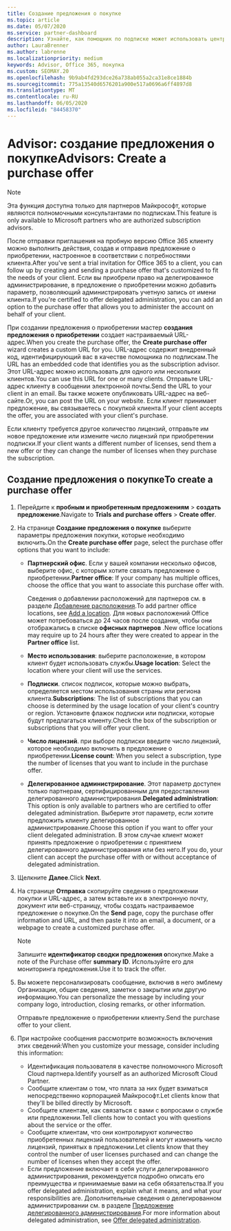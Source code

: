 ```yaml
---
title: Создание предложения о покупке
ms.topic: article
ms.date: 05/07/2020
ms.service: partner-dashboard
description: Узнайте, как помощник по подписке может использовать центр партнеров для создания предложения о приобретении и настраиваемого URL-адреса для включения в пробные приглашения по Office 365.
author: LauraBrenner
ms.author: labrenne
ms.localizationpriority: medium
keywords: Advisor, Office 365, покупка
ms.custom: SEOMAY.20
ms.openlocfilehash: 9b9ab4fd293dce26a738ab055a2ca31e8ce1884b
ms.sourcegitcommit: 775a13540d6576201a900e517a0696a6ff4897d8
ms.translationtype: MT
ms.contentlocale: ru-RU
ms.lasthandoff: 06/05/2020
ms.locfileid: "84458370"
---
```

# <a name="advisors-create-a-purchase-offer"></a><span data-ttu-id="9415f-104">Advisor: создание предложения о покупке</span><span class="sxs-lookup"><span data-stu-id="9415f-104">Advisors: Create a purchase offer</span></span>

> [!NOTE]
> <span data-ttu-id="9415f-105">Эта функция доступна только для партнеров Майкрософт, которые являются полномочными консультантами по подпискам.</span><span class="sxs-lookup"><span data-stu-id="9415f-105">This feature is only available to Microsoft partners who are authorized subscription advisors.</span></span>

<span data-ttu-id="9415f-106">После отправки приглашения на пробную версию Office 365 клиенту можно выполнить действия, создав и отправив предложение о приобретении, настроенное в соответствии с потребностями клиента.</span><span class="sxs-lookup"><span data-stu-id="9415f-106">After you've sent a trial invitation for Office 365 to a client, you can follow up by creating and sending a purchase offer that's customized to fit the needs of your client.</span></span> <span data-ttu-id="9415f-107">Если вы приобрели право на делегированное администрирование, в предложение о приобретении можно добавить параметр, позволяющий администрировать учетную запись от имени клиента.</span><span class="sxs-lookup"><span data-stu-id="9415f-107">If you're certified to offer delegated administration, you can add an option to the purchase offer that allows you to administer the account on behalf of your client.</span></span>

<span data-ttu-id="9415f-108">При создании предложения о приобретении мастер **создания предложения о приобретении** создает настраиваемый URL-адрес.</span><span class="sxs-lookup"><span data-stu-id="9415f-108">When you create the purchase offer, the **Create purchase offer** wizard creates a custom URL for you.</span></span> <span data-ttu-id="9415f-109">URL-адрес содержит внедренный код, идентифицирующий вас в качестве помощника по подпискам.</span><span class="sxs-lookup"><span data-stu-id="9415f-109">The URL has an embedded code that identifies you as the subscription advisor.</span></span> <span data-ttu-id="9415f-110">Этот URL-адрес можно использовать для одного или нескольких клиентов.</span><span class="sxs-lookup"><span data-stu-id="9415f-110">You can use this URL for one or many clients.</span></span> <span data-ttu-id="9415f-111">Отправьте URL-адрес клиенту в сообщении электронной почты.</span><span class="sxs-lookup"><span data-stu-id="9415f-111">Send the URL to your client in an email.</span></span> <span data-ttu-id="9415f-112">Вы также можете опубликовать URL-адрес на веб-сайте.</span><span class="sxs-lookup"><span data-stu-id="9415f-112">Or, you can post the URL on your website.</span></span> <span data-ttu-id="9415f-113">Если клиент принимает предложение, вы связываетесь с покупкой клиента.</span><span class="sxs-lookup"><span data-stu-id="9415f-113">If your client accepts the offer, you are associated with your client's purchase.</span></span>

<span data-ttu-id="9415f-114">Если клиенту требуется другое количество лицензий, отправьте им новое предложение или измените число лицензий при приобретении подписки.</span><span class="sxs-lookup"><span data-stu-id="9415f-114">If your client wants a different number of licenses, send them a new offer or they can change the number of licenses when they purchase the subscription.</span></span>

## <a name="to-create-a-purchase-offer"></a><span data-ttu-id="9415f-115">Создание предложения о покупке</span><span class="sxs-lookup"><span data-stu-id="9415f-115">To create a purchase offer</span></span>

1. <span data-ttu-id="9415f-116">Перейдите к **пробным и приобретенным предложениям**  >  **создать предложение**.</span><span class="sxs-lookup"><span data-stu-id="9415f-116">Navigate to **Trials and purchase offers** > **Create offer**.</span></span>

2. <span data-ttu-id="9415f-117">На странице **Создание предложения о покупке** выберите параметры предложения покупки, которые необходимо включить.</span><span class="sxs-lookup"><span data-stu-id="9415f-117">On the **Create purchase offer** page, select the purchase offer options that you want to include:</span></span>

    - <span data-ttu-id="9415f-118">**Партнерский офис**. Если у вашей компании несколько офисов, выберите офис, с которым хотите связать предложение о приобретении.</span><span class="sxs-lookup"><span data-stu-id="9415f-118">**Partner office**: If your company has multiple offices, choose the office that you want to associate this purchase offer with.</span></span>

        <span data-ttu-id="9415f-119">Сведения о добавлении расположений для партнеров см. в разделе [Добавление расположения](manage-locations.md).</span><span class="sxs-lookup"><span data-stu-id="9415f-119">To add partner office locations, see [Add a location](manage-locations.md).</span></span> <span data-ttu-id="9415f-120">Для новых расположений Office может потребоваться до 24 часов после создания, чтобы они отображались в списке **офисных партнеров** .</span><span class="sxs-lookup"><span data-stu-id="9415f-120">New office locations may require up to 24 hours after they were created to appear in the **Partner office** list.</span></span>

    - <span data-ttu-id="9415f-121">**Место использования**: выберите расположение, в котором клиент будет использовать службы.</span><span class="sxs-lookup"><span data-stu-id="9415f-121">**Usage location**: Select the location where your client will use the services.</span></span>
    - <span data-ttu-id="9415f-122">**Подписки**. список подписок, которые можно выбрать, определяется местом использования страны или региона клиента.</span><span class="sxs-lookup"><span data-stu-id="9415f-122">**Subscriptions**: The list of subscriptions that you can choose is determined by the usage location of your client's country or region.</span></span> <span data-ttu-id="9415f-123">Установите флажок подписки или подписки, которые будут предлагаться клиенту.</span><span class="sxs-lookup"><span data-stu-id="9415f-123">Check the box of the subscription or subscriptions that you will offer your client.</span></span>
    - <span data-ttu-id="9415f-124">**Число лицензий**. при выборе подписки введите число лицензий, которое необходимо включить в предложение о приобретении.</span><span class="sxs-lookup"><span data-stu-id="9415f-124">**License count**: When you select a subscription, type the number of licenses that you want to include in the purchase offer.</span></span>
    - <span data-ttu-id="9415f-125">**Делегированное администрирование**. Этот параметр доступен только партнерам, сертифицированным для предоставления делегированного администрирования.</span><span class="sxs-lookup"><span data-stu-id="9415f-125">**Delegated administration**: This option is only available to partners who are certified to offer delegated administration.</span></span> <span data-ttu-id="9415f-126">Выберите этот параметр, если хотите предложить клиенту делегированное администрирование.</span><span class="sxs-lookup"><span data-stu-id="9415f-126">Choose this option if you want to offer your client delegated administration.</span></span> <span data-ttu-id="9415f-127">В этом случае клиент может принять предложение о приобретении с принятием делегированного администрирования или без него.</span><span class="sxs-lookup"><span data-stu-id="9415f-127">If you do, your client can accept the purchase offer with or without acceptance of delegated administration.</span></span>

3. <span data-ttu-id="9415f-128">Щелкните **Далее**.</span><span class="sxs-lookup"><span data-stu-id="9415f-128">Click **Next**.</span></span>

4. <span data-ttu-id="9415f-129">На странице **Отправка** скопируйте сведения о предложении покупки и URL-адрес, а затем вставьте их в электронную почту, документ или веб-страницу, чтобы создать настраиваемое предложение о покупке.</span><span class="sxs-lookup"><span data-stu-id="9415f-129">On the **Send** page, copy the purchase offer information and URL, and then paste it into an email, a document, or a webpage to create a customized purchase offer.</span></span>

    > [!NOTE]
    > <span data-ttu-id="9415f-130">Запишите **идентификатор сводки предложения о**покупке.</span><span class="sxs-lookup"><span data-stu-id="9415f-130">Make a note of the Purchase offer **summary ID**.</span></span> <span data-ttu-id="9415f-131">Используйте его для мониторинга предложения.</span><span class="sxs-lookup"><span data-stu-id="9415f-131">Use it to track the offer.</span></span>

5. <span data-ttu-id="9415f-132">Вы можете персонализировать сообщение, включив в него эмблему Организации, общие сведения, заметки о закрытии или другую информацию.</span><span class="sxs-lookup"><span data-stu-id="9415f-132">You can personalize the message by including your company logo, introduction, closing remarks, or other information.</span></span>

    <span data-ttu-id="9415f-133">Отправьте предложение о приобретении клиенту.</span><span class="sxs-lookup"><span data-stu-id="9415f-133">Send the purchase offer to your client.</span></span>

6. <span data-ttu-id="9415f-134">При настройке сообщения рассмотрите возможность включения этих сведений:</span><span class="sxs-lookup"><span data-stu-id="9415f-134">When you customize your message, consider including this information:</span></span>

    - <span data-ttu-id="9415f-135">Идентификация пользователя в качестве полномочного Microsoft Cloud партнера.</span><span class="sxs-lookup"><span data-stu-id="9415f-135">Identify yourself as an authorized Microsoft Cloud Partner.</span></span>
    - <span data-ttu-id="9415f-136">Сообщите клиентам о том, что плата за них будет взиматься непосредственно корпорацией Майкрософт.</span><span class="sxs-lookup"><span data-stu-id="9415f-136">Let clients know that they'll be billed directly by Microsoft.</span></span>
    - <span data-ttu-id="9415f-137">Сообщите клиентам, как связаться с вами с вопросами о службе или предложении.</span><span class="sxs-lookup"><span data-stu-id="9415f-137">Tell clients how to contact you with questions about the service or the offer.</span></span>
    - <span data-ttu-id="9415f-138">Сообщите клиентам, что они контролируют количество приобретенных лицензий пользователей и могут изменить число лицензий, принятых в предложении.</span><span class="sxs-lookup"><span data-stu-id="9415f-138">Let clients know that they control the number of user licenses purchased and can change the number of licenses when they accept the offer.</span></span>
    - <span data-ttu-id="9415f-139">Если предложение включает в себя услуги делегированного администрирования, рекомендуется подробно описать его преимущества и принимаемые вами на себя обязательства.</span><span class="sxs-lookup"><span data-stu-id="9415f-139">If you offer delegated administration, explain what it means, and what your responsibilities are.</span></span> <span data-ttu-id="9415f-140">Дополнительные сведения о делегированном администрировании см. в разделе [Предложение делегированного администрирования](customers-revoke-admin-privileges.md).</span><span class="sxs-lookup"><span data-stu-id="9415f-140">For more information about delegated administration, see [Offer delegated administration](customers-revoke-admin-privileges.md).</span></span>
